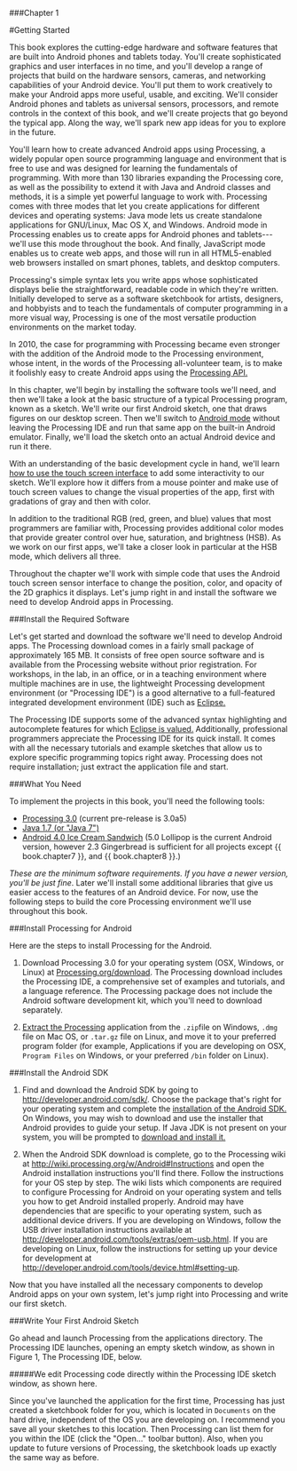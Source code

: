 ###Chapter 1

#Getting Started

This book explores the cutting-edge hardware and software features that are built into Android phones and tablets today. You'll create sophisticated graphics and user interfaces in no time, and you'll develop a range of projects that build on the hardware sensors, cameras, and networking capabilities of your Android device. You'll put them to work creatively to make your Android apps more useful, usable, and exciting. We'll consider Android phones and tablets as universal sensors, processors, and remote controls in the context of this book, and we'll create projects that go beyond the typical app. Along the way, we'll spark new app ideas for you to explore in the future.

You'll learn how to create advanced Android apps using Processing, a widely popular open source programming language and environment that is free to use and was designed for learning the fundamentals of programming. With more than 130 libraries expanding the Processing core, as well as the possibility to extend it with Java and Android classes and methods, it is a simple yet powerful language to work with. Processing comes with three modes that let you create applications for different devices and operating systems:  Java mode lets us create standalone applications for GNU/Linux, Mac OS X, and Windows.  Android mode in Processing enables us to create apps for Android phones and tablets---we'll use this mode throughout the book. And finally, JavaScript mode enables us to create web apps, and those will run in all HTML5-enabled web browsers installed on smart phones, tablets, and desktop computers.

Processing's simple syntax lets you write apps whose sophisticated displays belie the straightforward, readable code in which they're written. Initially developed to serve as a software sketchbook for artists, designers, and hobbyists and to teach the fundamentals of computer programming in a more visual way, Processing is one of the most versatile production environments on the market today.

In 2010, the case for programming with Processing became even stronger with the addition of the Android mode to the Processing environment, whose intent, in the words of the Processing all-volunteer team, is to make it foolishly easy to create Android apps using the [Processing API.][1]

In this chapter, we'll begin by installing the software tools we'll need, and then we'll take a look at the basic structure of a typical Processing program, known as a sketch. We'll write our first Android sketch, one that draws figures on our desktop screen. Then we'll switch to [Android mode](#run-sketch-android-emulator) without leaving the Processing IDE and run that same app on the built-in Android emulator. Finally, we'll load the sketch onto an actual Android device and run it there.

With an understanding of the basic development cycle in hand, we'll learn [how to use the touch screen interface](#introducing-android-touch-screen) to add some interactivity to our sketch. We'll explore how it differs from a mouse pointer and make use of touch screen values to change the visual properties of the app, first with gradations of gray and then with color.

In addition to the traditional RGB (red, green, and blue) values that most programmers are familiar with, Processing provides additional color modes that provide greater control over hue, saturation, and brightness (HSB). As we work on our first apps, we'll take a closer look in particular at the HSB mode, which delivers all three.

Throughout the chapter we'll work with simple code that uses the Android touch screen sensor interface to change the position, color, and opacity of the 2D graphics it displays. Let's jump right in and install the software we need to develop Android apps in Processing.

[1]: http://wiki.processing.org/w/Android

###Install the Required Software

Let's get started and download the software we'll need to develop Android apps. The Processing download comes in a fairly small package of approximately 165 MB. It consists of free open source software and is available from the Processing website without prior registration. For workshops, in the lab, in an office, or in a teaching environment where multiple machines are in use, the lightweight Processing development environment (or "Processing IDE") is a good alternative to a full-featured integrated development environment (IDE) such as [Eclipse.][2]

The Processing IDE supports some of the advanced syntax highlighting and autocomplete features for which [Eclipse is valued.][3] Additionally, professional programmers appreciate the Processing IDE for its quick install. It comes with all the necessary tutorials and example sketches that allow us to explore specific programming topics right away. Processing does not require installation; just extract the application file and start.

[2]: http://en.wikipedia.org/wiki/Integrated_development_environment

[3]: http://wiki.processing.org/w/Eclipse_Plug_In

###What You Need

To implement the projects in this book, you'll need the following tools:

* [Processing 3.0][4] (current pre-release is 3.0a5)
* [Java 1.7 (or "Java 7")][5]
* [Android 4.0 Ice Cream Sandwich][6] (5.0 Lollipop is the current Android version, however 2.3 Gingerbread is sufficient for all projects except {{ book.chapter7 }}, and {{ book.chapter8 }}.)

*These are the minimum software requirements. If you have a newer version, you'll be just fine*. Later we'll install some additional libraries that give us easier access to the features of an Android device. For now, use the following steps to build the core Processing environment we'll use throughout this book.

[4]: http://processing.org/download/

[5]: http://java.com/en/download/

[6]: https://developer.android.com/studio/index.html#Other

###Install Processing for Android

Here are the steps to install Processing for the Android.

1. Download Processing 3.0 for your operating system (OSX, Windows, or Linux) at [Processing.org/download][4]. The Processing download includes the Processing IDE, a comprehensive set of examples and tutorials, and a language reference. The Processing package does not include the Android software development kit, which you'll need to download separately.

2. [Extract the Processing][7] application from the ```.zip```file on Windows, ```.dmg``` file on Mac OS, or ```.tar.gz``` file on Linux, and move it to your preferred program folder (for example, Applications if you are developing on OSX, ```Program Files``` on Windows, or your preferred ```/bin``` folder on Linux).

[7]: http://processing.org/learning/gettingstarted/

###Install the Android SDK

1. Find and download the  Android SDK by going to http://developer.android.com/sdk/. Choose the package that's right for your operating system and complete the [installation of the Android SDK.][8] On Windows, you may wish to download and use the installer that Android provides to guide your setup. If Java JDK is not present on your system, you will be prompted to [download and install it.][9]

[8]: http://developer.android.com/sdk/installing.html

[9]: http://docs.oracle.com/javase/7/docs/webnotes/install/

2. When the Android SDK download is complete, go to the Processing wiki at http://wiki.processing.org/w/Android#Instructions and open the Android installation instructions you'll find there. Follow the instructions for your OS step by step. The wiki lists which components are required to configure Processing for Android on your operating system and tells you how to get Android installed properly. Android may have dependencies that are specific to your operating system, such as additional device drivers. If you are developing on Windows, follow the USB driver installation instructions available at http://developer.android.com/tools/extras/oem-usb.html. If you are developing on Linux, follow the instructions for setting up your device for development at http://developer.android.com/tools/device.html#setting-up.

Now that you have installed all the necessary components to develop Android apps on your own system, let's jump right into Processing and write our first sketch.

###Write Your First Android Sketch

Go ahead and launch Processing from the applications directory. The Processing IDE launches, opening an empty sketch window, as shown in Figure 1, The Processing IDE, below.

<!-- MISSING IMAGE HERE -->

#####We edit Processing code directly within the Processing IDE sketch window, as shown here.

Since you've launched the application for the first time, Processing has just created a sketchbook folder for you, which is located in ```Documents``` on the hard drive, independent of the OS you are developing on. I recommend you save all your sketches to this location. Then Processing can list them for you within the IDE (click the "Open..." toolbar button). Also, when you update to future versions of Processing, the sketchbook loads up exactly the same way as before.


